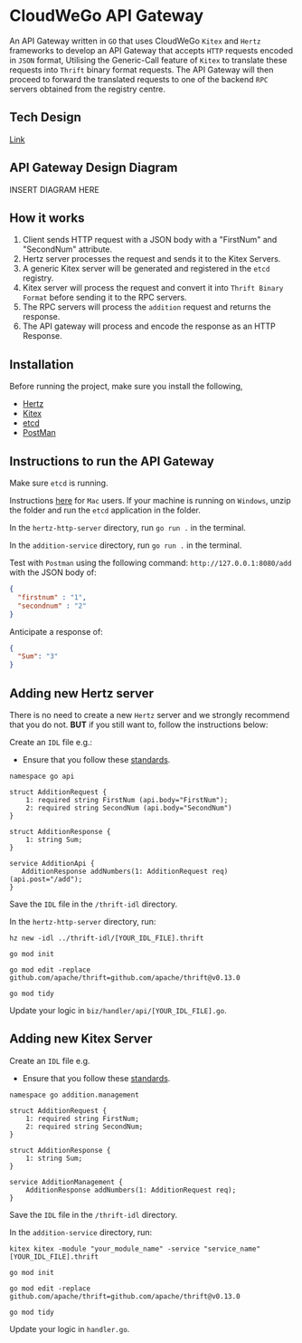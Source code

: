 # CloudWeGo API Gateway

An API Gateway written in `GO` that uses CloudWeGo `Kitex` and `Hertz` frameworks to develop an API Gateway that accepts `HTTP` requests encoded in `JSON` format, Utilising the Generic-Call feature of `Kitex` to translate these requests into `Thrift` binary format requests. The API Gateway will then proceed to forward the translated requests to one of the backend `RPC` servers obtained from the registry centre. 

## Tech Design

[Link](https://drive.google.com/file/d/12YdO1ZMxGWcnbM7dVHZ8ZAMn8eJMTPbL/view?usp=drive_link) 

## API Gateway Design Diagram
INSERT DIAGRAM HERE 

## How it works

1. Client sends HTTP request with a JSON body with a "FirstNum" and "SecondNum" attribute. <br>
2. Hertz server processes the request and sends it to the Kitex Servers. <br>
3. A generic Kitex server will be generated and registered in the `etcd` registry. <br>
4. Kitex server will process the request and convert it into `Thrift Binary Format` before sending it to the RPC servers. <br>
5. The RPC servers will process the `addition` request and returns the response. <br>
6. The API gateway will process and encode the response as an HTTP Response.

## Installation

Before running the project, make sure you install the following, <br>
- [Hertz](https://www.cloudwego.io/docs/hertz/getting-started/)<br>
- [Kitex](https://www.cloudwego.io/docs/kitex/getting-started/)<br>
- [etcd](https://etcd.io/docs/v3.2/install/)<br>
- [PostMan](https://www.postman.com/downloads/)

## Instructions to run the API Gateway

Make sure `etcd` is running.

Instructions [here](https://etcd.io/docs/v3.5/quickstart/) for `Mac` users. If your machine is running on `Windows`, unzip the folder and run the `etcd` application in the folder.

In the `hertz-http-server` directory, run `go run .` in the terminal.

In the `addition-service` directory, run `go run .` in the terminal.

Test with `Postman` using the following command: `http://127.0.0.1:8080/add` with the JSON body of:

```json
{
  "firstnum" : "1",
  "secondnum" : "2"
}
```

Anticipate a response of:

```json
{
  "Sum": "3"
}
```

## Adding new Hertz server
There is no need to create a new `Hertz` server and we strongly recommend that you do not. **BUT** if you still want to, follow the instructions below:

Create an `IDL` file e.g.:<br>
- Ensure that you follow these [standards](https://www.cloudwego.io/docs/kitex/tutorials/advanced-feature/generic-call/thrift_idl_annotation_standards/).

```thrift
namespace go api

struct AdditionRequest {
    1: required string FirstNum (api.body="FirstNum");
    2: required string SecondNum (api.body="SecondNum")
}

struct AdditionResponse {
    1: string Sum;
}

service AdditionApi {
   AdditionResponse addNumbers(1: AdditionRequest req) (api.post="/add");
}
```

Save the `IDL` file in the `/thrift-idl` directory.

In the `hertz-http-server` directory, run:

```shell
hz new -idl ../thrift-idl/[YOUR_IDL_FILE].thrift

go mod init

go mod edit -replace github.com/apache/thrift=github.com/apache/thrift@v0.13.0

go mod tidy
```

Update your logic in `biz/handler/api/[YOUR_IDL_FILE].go`.

## Adding new Kitex Server 

Create an `IDL` file e.g.<br>
- Ensure that you follow these [standards](https://www.cloudwego.io/docs/kitex/tutorials/advanced-feature/generic-call/thrift_idl_annotation_standards/).

```thrift
namespace go addition.management

struct AdditionRequest {
    1: required string FirstNum;
    2: required string SecondNum;
}

struct AdditionResponse {
    1: string Sum;
}

service AdditionManagement {
    AdditionResponse addNumbers(1: AdditionRequest req);
}
```

Save the `IDL` file in the `/thrift-idl` directory.

In the `addition-service` directory, run:

```shell
kitex kitex -module "your_module_name" -service "service_name" [YOUR_IDL_FILE].thrift

go mod init

go mod edit -replace github.com/apache/thrift=github.com/apache/thrift@v0.13.0

go mod tidy
```

Update your logic in `handler.go`.







